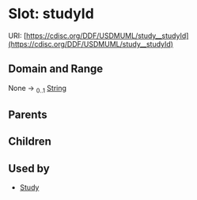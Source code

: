 
# Slot: studyId




URI: [https://cdisc.org/DDF/USDMUML/study__studyId](https://cdisc.org/DDF/USDMUML/study__studyId)


## Domain and Range

None &#8594;  <sub>0..1</sub> [String](types/String.md)

## Parents


## Children


## Used by

 * [Study](Study.md)
